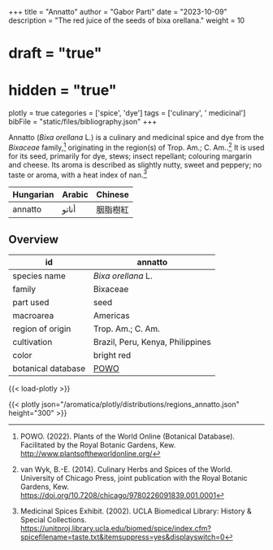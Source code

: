 +++
title = "Annatto"
author = "Gabor Parti"
date = "2023-10-09"
description = "The red juice of the seeds of bixa orellana."
weight = 10
# draft = "true"
# hidden = "true"
plotly = true
categories = ['spice', 'dye']
tags = ['culinary', ' medicinal']
bibFile = "static/files/bibliography.json"
+++

Annatto (*Bixa orellana* L.) is a culinary and medicinal spice and dye from the *Bixaceae* family,[^powo] originating in the region(s) of Trop. Am.; C. Am..[^van_wyk_culinary_2014] It is used for its seed, primarily for dye, stews; insect repellant; colouring margarin and cheese. Its aroma is described as slightly nutty, sweet and peppery; no taste or aroma, with a heat index of nan.[^ucla_medicinal_2002]

|Hungarian|Arabic|Chinese|
|---------|------|-------|
| annatto | أناتو|  胭脂樹紅 |

## Overview

|        id        |                      annatto                     |
|------------------|--------------------------------------------------|
|   species name   |                *Bixa orellana* L.                |
|      family      |                     Bixaceae                     |
|     part used    |                       seed                       |
|     macroarea    |                     Americas                     |
| region of origin |                 Trop. Am.; C. Am.                |
|    cultivation   |         Brazil, Peru, Kenya, Philippines         |
|       color      |                    bright red                    |
|botanical database|[POWO](https://powo.science.kew.org/taxon/33335-2)|

{{< load-plotly >}}

{{< plotly json="/aromatica/plotly/distributions/regions_annatto.json" height="300" >}}

[^powo]: POWO. (2022). Plants of the World Online (Botanical Database). Facilitated by the Royal Botanic Gardens, Kew. http://www.plantsoftheworldonline.org/
[^van_wyk_culinary_2014]: van Wyk, B.-E. (2014). Culinary Herbs and Spices of the World. University of Chicago Press, joint publication with the Royal Botanic Gardens, Kew. https://doi.org/10.7208/chicago/9780226091839.001.0001
[^ucla_medicinal_2002]: Medicinal Spices Exhibit. (2002). UCLA Biomedical Library: History & Special Collections. https://unitproj.library.ucla.edu/biomed/spice/index.cfm?spicefilename=taste.txt&itemsuppress=yes&displayswitch=0

